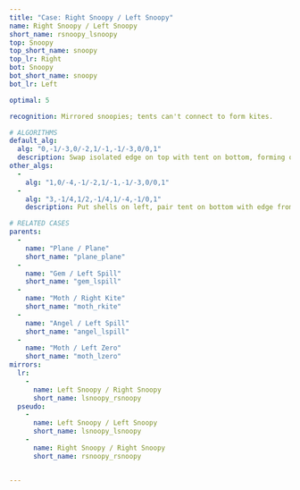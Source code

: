 ```yaml
---
title: "Case: Right Snoopy / Left Snoopy"
name: Right Snoopy / Left Snoopy
short_name: rsnoopy_lsnoopy
top: Snoopy
top_short_name: snoopy
top_lr: Right
bot: Snoopy
bot_short_name: snoopy
bot_lr: Left

optimal: 5

recognition: Mirrored snoopies; tents can't connect to form kites.

# ALGORITHMS
default_alg:
  alg: "0,-1/-3,0/-2,1/-1,-1/-3,0/0,1"
  description: Swap isolated edge on top with tent on bottom, forming opposite plane/plane.
other_algs:
  -
    alg: "1,0/-4,-1/-2,1/-1,-1/-3,0/0,1"
  -
    alg: "3,-1/4,1/2,-1/4,1/-4,-1/0,1"
    description: Put shells on left, pair tent on bottom with edge from tent on top to form gem/spill.

# RELATED CASES
parents:
  -
    name: "Plane / Plane"
    short_name: "plane_plane"
  -
    name: "Gem / Left Spill"
    short_name: "gem_lspill"
  -
    name: "Moth / Right Kite"
    short_name: "moth_rkite"
  -
    name: "Angel / Left Spill"
    short_name: "angel_lspill"
  -
    name: "Moth / Left Zero"
    short_name: "moth_lzero"
mirrors:
  lr:
    -
      name: Left Snoopy / Right Snoopy
      short_name: lsnoopy_rsnoopy
  pseudo:
    -
      name: Left Snoopy / Left Snoopy
      short_name: lsnoopy_lsnoopy
    -
      name: Right Snoopy / Right Snoopy
      short_name: rsnoopy_rsnoopy


---
```


